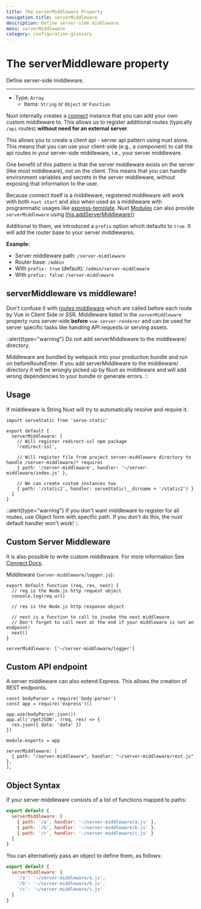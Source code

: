 ```yaml
---
title: The serverMiddleware Property
navigation.title: serverMiddleware
description: Define server-side middleware.
menu: serverMiddleware
category: configuration-glossary
---
```

# The serverMiddleware property

Define server-side middleware.

---

- Type: `Array`
  - Items: `String` or `Object` or `Function`

Nuxt internally creates a [connect](https://github.com/senchalabs/connect) instance that you can add your own custom middleware to. This allows us to register additional routes (typically `/api` routes) **without need for an external server**.

This allows you to create a client api - server api pattern using nuxt alone. This means that you can use your client-side (e.g., a component) to call the api routes in your server-side middleware, i.e., your server middleware.

One benefit of this pattern is that the server middleware exists on the server (like most middleware), not on the client. This means that you can handle environment variables and secrets in the server middleware, without exposing that information to the user.

Because connect itself is a middleware, registered middleware will work with both `nuxt start` and also when used as a middleware with programmatic usages like [express-template](https://github.com/nuxt-community/express-template). Nuxt [Modules](/docs/directory-structure/modules) can also provide `serverMiddleware` using [this.addServerMiddleware()](/docs/internals-glossary/internals-module-container#addservermiddleware-middleware)

Additional to them, we introduced a `prefix` option which defaults to `true`. It will add the router base to your server middlewares.

**Example:**

- Server middleware path: `/server-middleware`
- Router base: `/admin`
- With `prefix: true` (default): `/admin/server-middleware`
- With `prefix: false`: `/server-middleware`

## serverMiddleware vs middleware!

Don't confuse it with [routes middleware](/docs/directory-structure/middleware) which are called before each route by Vue in Client Side or SSR. 
Middleware listed in the `serverMiddleware` property runs server-side **before** `vue-server-renderer` and can be used for server specific tasks like handling API requests or serving assets.

::alert{type="warning"}
Do not add serverMiddleware to the middleware/ directory.

Middleware are bundled by webpack into your production bundle and run on beforeRouteEnter. If you add serverMiddleware to the middleware/ directory it will be wrongly picked up by Nuxt as middleware and will add wrong dependencies to your bundle or generate errors.
::

## Usage

If middleware is String Nuxt will try to automatically resolve and require it.

```js{}[nuxt.config.js]
import serveStatic from 'serve-static'

export default {
  serverMiddleware: [
    // Will register redirect-ssl npm package
    'redirect-ssl',

    // Will register file from project server-middleware directory to handle /server-middleware/* requires
    { path: '/server-middleware', handler: '~/server-middleware/index.js' },

    // We can create custom instances too
    { path: '/static2', handler: serveStatic(__dirname + '/static2') }
  ]
}
```

::alert{type="warning"}
If you don't want middleware to register for all routes, use Object form with specific path. If you don't do this, the nuxt default handler won't work!
::

## Custom Server Middleware

It is also possible to write custom middleware. For more information See [Connect Docs](https://github.com/senchalabs/connect#appusefn).

Middleware (`server-middleware/logger.js`):

```js{}[server-middleware/logger.js]
export default function (req, res, next) {
  // req is the Node.js http request object
  console.log(req.url)

  // res is the Node.js http response object

  // next is a function to call to invoke the next middleware
  // Don't forget to call next at the end if your middleware is not an endpoint!
  next()
}
```

```js{}[nuxt.config.js]
serverMiddleware: ['~/server-middleware/logger']
```

## Custom API endpoint

A server middleware can also extend Express. This allows the creation of REST endpoints.

```js{}[server-middleware/rest.js]
const bodyParser = require('body-parser')
const app = require('express')()

app.use(bodyParser.json())
app.all('/getJSON', (req, res) => {
  res.json({ data: 'data' })
})

module.exports = app
```

```js{}[nuxt.config.js]
serverMiddleware: [
  { path: "/server-middleware", handler: "~/server-middleware/rest.js" },
],
```

## Object Syntax

If your server middleware consists of a list of functions mapped to paths:

```js
export default {
  serverMiddleware: [
    { path: '/a', handler: '~/server-middleware/a.js' },
    { path: '/b', handler: '~/server-middleware/b.js' },
    { path: '/c', handler: '~/server-middleware/c.js' }
  ]
}
```

You can alternatively pass an object to define them, as follows:

```js
export default {
  serverMiddleware: {
    '/a': '~/server-middleware/a.js',
    '/b': '~/server-middleware/b.js',
    '/c': '~/server-middleware/c.js'
  }
}
```
